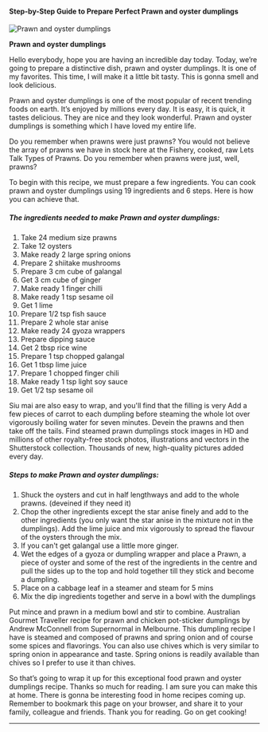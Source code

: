             

#### Step-by-Step Guide to Prepare Perfect Prawn and oyster dumplings

![Prawn and oyster dumplings](https://img-global.cpcdn.com/recipes/0d5bf09154de2498/751x532cq70/prawn-and-oyster-dumplings-recipe-main-photo.jpg)

**Prawn and oyster dumplings**

Hello everybody, hope you are having an incredible day today. Today, we’re going to prepare a distinctive dish, prawn and oyster dumplings. It is one of my favorites. This time, I will make it a little bit tasty. This is gonna smell and look delicious.

Prawn and oyster dumplings is one of the most popular of recent trending foods on earth. It’s enjoyed by millions every day. It is easy, it is quick, it tastes delicious. They are nice and they look wonderful. Prawn and oyster dumplings is something which I have loved my entire life.

Do you remember when prawns were just prawns? You would not believe the array of prawns we have in stock here at the Fishery, cooked, raw Lets Talk Types of Prawns. Do you remember when prawns were just, well, prawns?

To begin with this recipe, we must prepare a few ingredients. You can cook prawn and oyster dumplings using 19 ingredients and 6 steps. Here is how you can achieve that.

##### The ingredients needed to make Prawn and oyster dumplings:

1.  Take 24 medium size prawns
2.  Take 12 oysters
3.  Make ready 2 large spring onions
4.  Prepare 2 shiitake mushrooms
5.  Prepare 3 cm cube of galangal
6.  Get 3 cm cube of ginger
7.  Make ready 1 finger chilli
8.  Make ready 1 tsp sesame oil
9.  Get 1 lime
10.  Prepare 1/2 tsp fish sauce
11.  Prepare 2 whole star anise
12.  Make ready 24 gyoza wrappers
13.  Prepare dipping sauce
14.  Get 2 tbsp rice wine
15.  Prepare 1 tsp chopped galangal
16.  Get 1 tbsp lime juice
17.  Prepare 1 chopped finger chili
18.  Make ready 1 tsp light soy sauce
19.  Get 1/2 tsp sesame oil

Siu mai are also easy to wrap, and you'll find that the filling is very Add a few pieces of carrot to each dumpling before steaming the whole lot over vigorously boiling water for seven minutes. Devein the prawns and then take off the tails. Find steamed prawn dumplings stock images in HD and millions of other royalty-free stock photos, illustrations and vectors in the Shutterstock collection. Thousands of new, high-quality pictures added every day.

##### Steps to make Prawn and oyster dumplings:

1.  Shuck the oysters and cut in half lengthways and add to the whole prawns. (deveined if they need it)
2.  Chop the other ingredients except the star anise finely and add to the other ingredients (you only want the star anise in the mixture not in the dumplings). Add the lime juice and mix vigorously to spread the flavour of the oysters through the mix.
3.  If you can't get galangal use a little more ginger.
4.  Wet the edges of a gyoza or dumpling wrapper and place a Prawn, a piece of oyster and some of the rest of the ingredients in the centre and pull the sides up to the top and hold together till they stick and become a dumpling.
5.  Place on a cabbage leaf in a steamer and steam for 5 mins
6.  Mix the dip ingredients together and serve in a bowl with the dumplings

Put mince and prawn in a medium bowl and stir to combine. Australian Gourmet Traveller recipe for prawn and chicken pot-sticker dumplings by Andrew McConnell from Supernormal in Melbourne. This dumpling recipe I have is steamed and composed of prawns and spring onion and of course some spices and flavorings. You can also use chives which is very similar to spring onion in appearance and taste. Spring onions is readily available than chives so I prefer to use it than chives.

So that’s going to wrap it up for this exceptional food prawn and oyster dumplings recipe. Thanks so much for reading. I am sure you can make this at home. There is gonna be interesting food in home recipes coming up. Remember to bookmark this page on your browser, and share it to your family, colleague and friends. Thank you for reading. Go on get cooking!

* * *